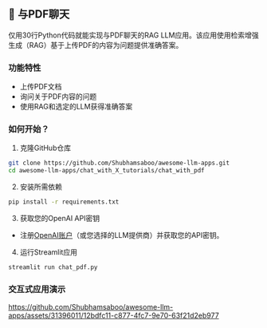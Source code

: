 ## 📄 与PDF聊天 

仅用30行Python代码就能实现与PDF聊天的RAG LLM应用。该应用使用检索增强生成（RAG）基于上传PDF的内容为问题提供准确答案。

### 功能特性

- 上传PDF文档
- 询问关于PDF内容的问题
- 使用RAG和选定的LLM获得准确答案

### 如何开始？

1. 克隆GitHub仓库

```bash
git clone https://github.com/Shubhamsaboo/awesome-llm-apps.git
cd awesome-llm-apps/chat_with_X_tutorials/chat_with_pdf
```
2. 安装所需依赖

```bash
pip install -r requirements.txt
```
3. 获取您的OpenAI API密钥

- 注册[OpenAI账户](https://platform.openai.com/)（或您选择的LLM提供商）并获取您的API密钥。

4. 运行Streamlit应用
```bash
streamlit run chat_pdf.py
```
### 交互式应用演示
https://github.com/Shubhamsaboo/awesome-llm-apps/assets/31396011/12bdfc11-c877-4fc7-9e70-63f21d2eb977
